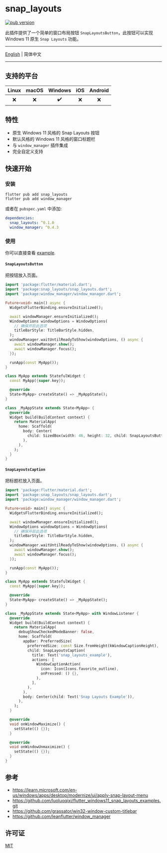 # snap_layouts

[![pub version][pub-image]][pub-url]

[pub-image]: https://img.shields.io/pub/v/snap_layouts.svg
[pub-url]: https://pub.dev/packages/snap_layouts

此插件提供了一个简单的窗口布局按钮 `SnapLayoutsButton`，此按钮可以实现 Windows 11 原生 `Snap Layouts` 功能。

---

[English](./README.md) | 简体中文

---

## 支持的平台

| Linux | macOS | Windows | iOS | Android |
| :---: | :---: | :-----: | :---: | :---: |
|   ❌   |   ❌   |    ✔️    |   ❌   |   ❌   |

## 特性

- 原生 Windows 11 风格的 Snap Layouts 按钮
- 默认风格的 Windows 11 风格的窗口标题栏
- 与 `window_manager` 插件集成
- 完全自定义支持

## 快速开始

### 安装

```shell
flutter pub add snap_layouts
flutter pub add window_manager
```

或者在 `pubspec.yaml` 中添加:

```yaml
dependencies:
  snap_layouts: ^0.1.0
  window_manager: ^0.4.3
```

### 使用

你可以直接查看 [example](./example/lib/main.dart).


#### `SnapLayoutsButton`

把按钮放入页面。

```dart
import 'package:flutter/material.dart';
import 'package:snap_layouts/snap_layouts.dart';
import 'package:window_manager/window_manager.dart';

Future<void> main() async {
  WidgetsFlutterBinding.ensureInitialized();

  await windowManager.ensureInitialized();
  WindowOptions windowOptions = WindowOptions(
    // 确保开启此选项
    titleBarStyle: TitleBarStyle.hidden,
  );
  windowManager.waitUntilReadyToShow(windowOptions, () async {
    await windowManager.show();
    await windowManager.focus();
  });

  runApp(const MyApp());
}

class MyApp extends StatefulWidget {
  const MyApp({super.key});

  @override
  State<MyApp> createState() => _MyAppState();
}

class _MyAppState extends State<MyApp> {
  @override
  Widget build(BuildContext context) {
    return MaterialApp(
      home: Scaffold(
        body: Center(
          child: SizedBox(width: 46, height: 32, child: SnapLayoutsButton()),
        ),
      ),
    );
  }
}
```

#### `SnapLayoutsCaption`

把标题栏放入页面。

```dart
import 'package:flutter/material.dart';
import 'package:snap_layouts/snap_layouts.dart';
import 'package:window_manager/window_manager.dart';

Future<void> main() async {
  WidgetsFlutterBinding.ensureInitialized();

  await windowManager.ensureInitialized();
  WindowOptions windowOptions = WindowOptions(
    // 确保开启此选项
    titleBarStyle: TitleBarStyle.hidden,
  );
  windowManager.waitUntilReadyToShow(windowOptions, () async {
    await windowManager.show();
    await windowManager.focus();
  });

  runApp(const MyApp());
}

class MyApp extends StatefulWidget {
  const MyApp({super.key});

  @override
  State<MyApp> createState() => _MyAppState();
}

class _MyAppState extends State<MyApp> with WindowListener {
  @override
  Widget build(BuildContext context) {
    return MaterialApp(
      debugShowCheckedModeBanner: false,
      home: Scaffold(
        appBar: PreferredSize(
          preferredSize: const Size.fromHeight(kWindowCaptionHeight),
          child: SnapLayoutsCaption(
            title: Text('snap_layouts_example'),
            actions: [
              WindowCaptionAction(
                icon: Icon(Icons.favorite_outline),
                onPressed: () {},
              ),
            ],
          ),
        ),
        body: Center(child: Text('Snap Layouts Example')),
      ),
    );
  }

  @override
  void onWindowMaximize() {
    setState(() {});
  }

  @override
  void onWindowUnmaximize() {
    setState(() {});
  }
}
```

## 参考

- https://learn.microsoft.com/en-us/windows/apps/desktop/modernize/ui/apply-snap-layout-menu
- https://github.com/luoluoqixi/flutter_windows11_snap_layouts_examples.git
- https://github.com/grassator/win32-window-custom-titlebar
- https://github.com/leanflutter/window_manager

## 许可证

[MIT](./LICENSE)